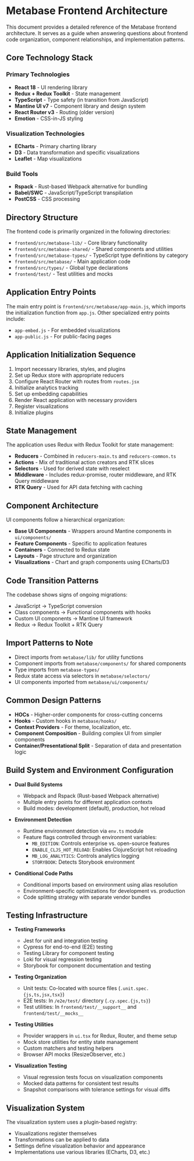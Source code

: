 # Metabase Frontend Architecture

This document provides a detailed reference of the Metabase frontend architecture. It serves as a guide when answering questions about frontend code organization, component relationships, and implementation patterns.

## Core Technology Stack

### Primary Technologies
- **React 18** - UI rendering library
- **Redux + Redux Toolkit** - State management
- **TypeScript** - Type safety (in transition from JavaScript)
- **Mantine UI v7** - Component library and design system
- **React Router v3** - Routing (older version)
- **Emotion** - CSS-in-JS styling

### Visualization Technologies
- **ECharts** - Primary charting library
- **D3** - Data transformation and specific visualizations
- **Leaflet** - Map visualizations

### Build Tools
- **Rspack** - Rust-based Webpack alternative for bundling
- **Babel/SWC** - JavaScript/TypeScript transpilation
- **PostCSS** - CSS processing

## Directory Structure

The frontend code is primarily organized in the following directories:

- `frontend/src/metabase-lib/` - Core library functionality
- `frontend/src/metabase-shared/` - Shared components and utilities
- `frontend/src/metabase-types/` - TypeScript type definitions by category
- `frontend/src/metabase/` - Main application code 
- `frontend/src/types/` - Global type declarations
- `frontend/test/` - Test utilities and mocks

## Application Entry Points

The main entry point is `frontend/src/metabase/app-main.js`, which imports the initialization function from `app.js`. Other specialized entry points include:

- `app-embed.js` - For embedded visualizations
- `app-public.js` - For public-facing pages

## Application Initialization Sequence

1. Import necessary libraries, styles, and plugins
2. Set up Redux store with appropriate reducers
3. Configure React Router with routes from `routes.jsx`
4. Initialize analytics tracking
5. Set up embedding capabilities
6. Render React application with necessary providers
7. Register visualizations
8. Initialize plugins

## State Management

The application uses Redux with Redux Toolkit for state management:

- **Reducers** - Combined in `reducers-main.ts` and `reducers-common.ts`
- **Actions** - Mix of traditional action creators and RTK slices
- **Selectors** - Used for derived state with reselect
- **Middleware** - Includes redux-promise, router middleware, and RTK Query middleware
- **RTK Query** - Used for API data fetching with caching

## Component Architecture

UI components follow a hierarchical organization:

- **Base UI Components** - Wrappers around Mantine components in `ui/components/`
- **Feature Components** - Specific to application features
- **Containers** - Connected to Redux state
- **Layouts** - Page structure and organization
- **Visualizations** - Chart and graph components using ECharts/D3

## Code Transition Patterns

The codebase shows signs of ongoing migrations:

- JavaScript → TypeScript conversion
- Class components → Functional components with hooks
- Custom UI components → Mantine UI framework
- Redux → Redux Toolkit + RTK Query 

## Import Patterns to Note

- Direct imports from `metabase/lib/` for utility functions
- Component imports from `metabase/components/` for shared components
- Type imports from `metabase-types/`
- Redux state access via selectors in `metabase/selectors/`
- UI components imported from `metabase/ui/components/`

## Common Design Patterns

- **HOCs** - Higher-order components for cross-cutting concerns
- **Hooks** - Custom hooks in `metabase/hooks/`
- **Context Providers** - For theme, localization, etc.
- **Component Composition** - Building complex UI from simpler components
- **Container/Presentational Split** - Separation of data and presentation logic

## Build System and Environment Configuration

- **Dual Build Systems**
  - Webpack and Rspack (Rust-based Webpack alternative)
  - Multiple entry points for different application contexts
  - Build modes: development (default), production, hot reload

- **Environment Detection**
  - Runtime environment detection via `env.ts` module
  - Feature flags controlled through environment variables:
    - `MB_EDITION`: Controls enterprise vs. open-source features
    - `ENABLE_CLJS_HOT_RELOAD`: Enables ClojureScript hot reloading
    - `MB_LOG_ANALYTICS`: Controls analytics logging
    - `STORYBOOK`: Detects Storybook environment

- **Conditional Code Paths**
  - Conditional imports based on environment using alias resolution
  - Environment-specific optimizations for development vs. production
  - Code splitting strategy with separate vendor bundles

## Testing Infrastructure

- **Testing Frameworks**
  - Jest for unit and integration testing
  - Cypress for end-to-end (E2E) testing
  - Testing Library for component testing
  - Loki for visual regression testing
  - Storybook for component documentation and testing

- **Testing Organization**
  - Unit tests: Co-located with source files (`.unit.spec.{js,ts,jsx,tsx}`)
  - E2E tests: In `/e2e/test/` directory (`.cy.spec.{js,ts}`)
  - Test utilities: In `frontend/test/__support__` and `frontend/test/__mocks__`

- **Testing Utilities**
  - Provider wrappers in `ui.tsx` for Redux, Router, and theme setup
  - Mock store utilities for entity state management
  - Custom matchers and testing helpers
  - Browser API mocks (ResizeObserver, etc.)

- **Visualization Testing**
  - Visual regression tests focus on visualization components
  - Mocked data patterns for consistent test results
  - Snapshot comparisons with tolerance settings for visual diffs

## Visualization System

The visualization system uses a plugin-based registry:

- Visualizations register themselves
- Transformations can be applied to data
- Settings define visualization behavior and appearance
- Implementations use various libraries (ECharts, D3, etc.)